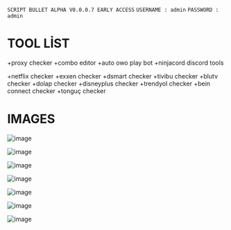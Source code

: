 `SCRIPT BULLET ALPHA V0.0.0.7 EARLY ACCESS`
`USERNAME : admin`
`PASSWORD : admin`

# TOOL LİST
+proxy checker
+combo edıtor
+auto owo play bot
+ninjacord discord tools

+netflix checker
+exxen checker
+dsmart checker
+tivibu checker
+blutv checker
+dolap checker
+disneyplus checker
+trendyol checker
+bein connect checker
+tonguç checker



# IMAGES

![image](https://user-images.githubusercontent.com/106864876/222274565-dc364392-22e4-4de9-b5ed-1bcd4677a21d.png)

![image](https://user-images.githubusercontent.com/106864876/222274626-1839fada-07cf-4585-a839-77688dba1708.png)

![image](https://user-images.githubusercontent.com/106864876/228974242-a448bc77-4b20-433d-82f6-6897bcdb91ca.png)

![image](https://user-images.githubusercontent.com/106864876/222274797-97e24329-45cd-4971-890d-0b1aba89ac65.png)

![image](https://user-images.githubusercontent.com/106864876/222274849-d272fee0-4f03-4c5a-ae20-bdbc64f85b0e.png)

![image](https://user-images.githubusercontent.com/106864876/222274878-d97e9a60-34b5-47a5-bfca-4753fe7ea01b.png)

![image](https://github.com/ScriptHUBofficial/scriptbullet/assets/106864876/3cf9be11-2ab1-426a-a292-53f15715abe6)

